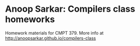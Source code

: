 # Anoop Sarkar: Compilers class homeworks

Homework materials for CMPT 379. More info at http://anoopsarkar.github.io/compilers-class
